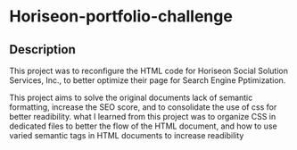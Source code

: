 # Horiseon-portfolio-challenge

## Description

This project was to reconfigure the HTML code for Horiseon Social Solution Services, Inc., to better optimize their page for Search Engine Pptimization. 

This project aims to solve the original documents lack of semantic formatting, increase the SEO score, and to consolidate the use of css for better readibility. what I learned from this project was to organize CSS in dedicated files to better the flow of the HTML document, and how to use varied semantic tags in HTML documents to increase readibility
